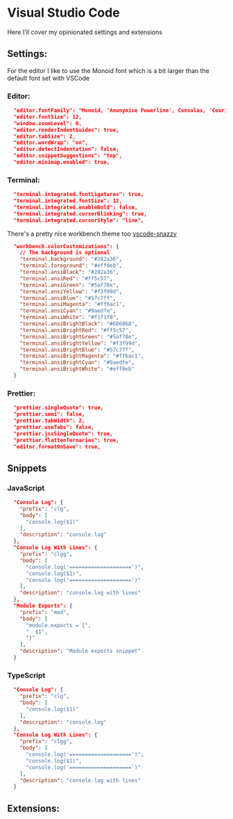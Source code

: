 # Visual Studio Code

Here I'll cover my opinionated settings and extensions

## Settings:

For the editor I like to use the Monoid font which is a bit larger than the default font set with VSCode 

### Editor:

```json
  "editor.fontFamily": "Monoid, 'Anonymice Powerline', Consolas, 'Courier New', monospace",
  "editor.fontSize": 12,
  "window.zoomLevel": 0,
  "editor.renderIndentGuides": true,
  "editor.tabSize": 2,
  "editor.wordWrap": "on",
  "editor.detectIndentation": false,
  "editor.snippetSuggestions": "top",
  "editor.minimap.enabled": true,
```

### Terminal:

```json
  "terminal.integrated.fontLigatures": true,
  "terminal.integrated.fontSize": 12,
  "terminal.integrated.enableBold": false,
  "terminal.integrated.cursorBlinking": true,
  "terminal.integrated.cursorStyle": "line",
```

There's a pretty nice workbench theme too [vscode-snazzy](https://github.com/Tyriar/vscode-snazzy)

```json
  "workbench.colorCustomizations": {
    // The background is optional
    "terminal.background": "#282a36", 
    "terminal.foreground": "#eff0eb",
    "terminal.ansiBlack": "#282a36",
    "terminal.ansiRed": "#ff5c57",
    "terminal.ansiGreen": "#5af78e",
    "terminal.ansiYellow": "#f3f99d",
    "terminal.ansiBlue": "#57c7ff",
    "terminal.ansiMagenta": "#ff6ac1",
    "terminal.ansiCyan": "#9aedfe",
    "terminal.ansiWhite": "#f1f1f0",
    "terminal.ansiBrightBlack": "#686868",
    "terminal.ansiBrightRed": "#ff5c57",
    "terminal.ansiBrightGreen": "#5af78e",
    "terminal.ansiBrightYellow": "#f3f99d",
    "terminal.ansiBrightBlue": "#57c7ff",
    "terminal.ansiBrightMagenta": "#ff6ac1",
    "terminal.ansiBrightCyan": "#9aedfe",
    "terminal.ansiBrightWhite": "#eff0eb"
  }
```

### Prettier:

```json
  "prettier.singleQuote": true,
  "prettier.semi": false,
  "prettier.tabWidth": 2,
  "prettier.useTabs": false,
  "prettier.jsxSingleQuote": true,
  "prettier.flattenTernaries": true,
  "editor.formatOnSave": true,
```

## Snippets

### JavaScript

```json
  "Console Log": {
    "prefix": "clg",
    "body": [
      "console.log($1)"
    ],
    "description": "console.log"
  },
  "Console Log With Lines": {
    "prefix": "clgg",
    "body": [
      "console.log('====================')",
      "console.log($1)",
      "console.log('====================')"
    ],
    "description": "console.log with lines"
  },
  "Module Exports": {
    "prefix": "mod",
    "body": [
      "module.exports = {",
      "  $1",
      "}"
    ],
    "description": "Module exports snippet"
  }
```

### TypeScript

```json
  "Console Log": {
    "prefix": "clg",
    "body": [
      "console.log($1)"
    ],
    "description": "console.log"
  },
  "Console Log With Lines": {
    "prefix": "clgg",
    "body": [
      "console.log('====================')",
      "console.log($1)",
      "console.log('====================')"
    ],
    "description": "console.log with lines"
  }
```

## Extensions:


